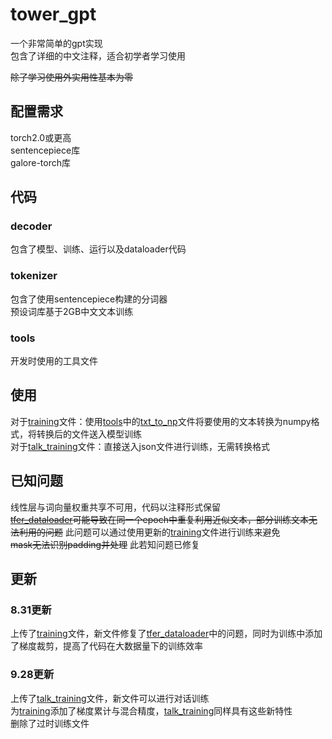 # tower_gpt
一个非常简单的gpt实现<br>
包含了详细的中文注释，适合初学者学习使用

~~除了学习使用外实用性基本为零~~

## 配置需求
torch2.0或更高<br>
sentencepiece库<br>
galore-torch库<br>

## 代码
### decoder
包含了模型、训练、运行以及dataloader代码
### tokenizer
包含了使用sentencepiece构建的分词器<br>
预设词库基于2GB中文文本训练
### tools
开发时使用的工具文件

## 使用
对于[training](https://github.com/midway2333/tower_gpt/blob/main/decoder/training.py)文件：使用[tools](https://github.com/midway2333/tower_gpt/tree/main/tools)中的[txt_to_np](https://github.com/midway2333/tower_gpt/blob/main/tools/txt_to_np.py)文件将要使用的文本转换为numpy格式，将转换后的文件送入模型训练<br>
对于[talk_training](https://github.com/midway2333/tower_gpt/blob/main/decoder/talk_training.py)文件：直接送入json文件进行训练，无需转换格式

## 已知问题
线性层与词向量权重共享不可用，代码以注释形式保留<br>
~~[tfer_dataloader](https://github.com/midway2333/tower_gpt/blob/main/decoder/tfer_dataloader.py)可能导致在同一个epoch中重复利用近似文本，部分训练文本无法利用的问题~~ 此问题可以通过使用更新的[training](https://github.com/midway2333/tower_gpt/blob/main/decoder/training.py)文件进行训练来避免<br>
~~mask无法识别padding并处理~~ 此若知问题已修复

## 更新
### 8.31更新
上传了[training](https://github.com/midway2333/tower_gpt/blob/main/decoder/training.py)文件，新文件修复了[tfer_dataloader](https://github.com/midway2333/tower_gpt/blob/main/decoder/tfer_dataloader.py)中的问题，同时为训练中添加了梯度裁剪，提高了代码在大数据量下的训练效率
### 9.28更新
上传了[talk_training](https://github.com/midway2333/tower_gpt/blob/main/decoder/talk_training.py)文件，新文件可以进行对话训练<br>
为[training](https://github.com/midway2333/tower_gpt/blob/main/decoder/training.py)添加了梯度累计与混合精度，[talk_training](https://github.com/midway2333/tower_gpt/blob/main/decoder/talk_training.py)同样具有这些新特性<br>
删除了过时训练文件
